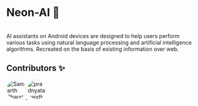 # Neon-AI 🤖
<br>
AI assistants on Android devices are designed to help users perform various tasks using natural language processing and artificial intelligence algorithms.
Recreated on the basis of existing information over web.

## Contributors ✨

<p>
  <a href="https://github.com/samarthpharate">
    <img src="https://avatars.githubusercontent.com/samarthpharate" width="50px;" style="border-radius: 50%;" alt="Samarth Pharate"/>
  </a>
  <a href="https://github.com/pradnyatavandkar25">
    <img src="https://avatars.githubusercontent.com/pradnyatavandkar25" width="50px;" style="border-radius:50%;" alt="pradnyatavandkar25"/>
  </a>
  <!-- Add more contributors in the same way -->
</p>